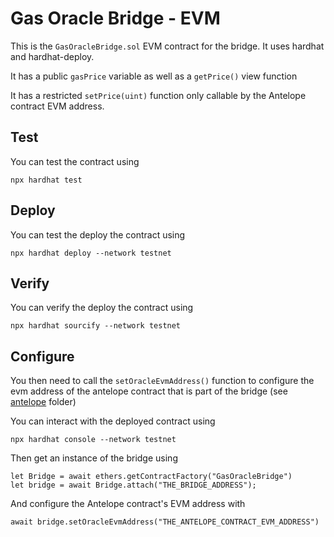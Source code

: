 # Gas Oracle Bridge - EVM

This is the `GasOracleBridge.sol` EVM contract for the bridge. It uses hardhat and hardhat-deploy.

It has a public `gasPrice` variable as well as a `getPrice()` view function

It has a restricted `setPrice(uint)` function only callable by the Antelope contract EVM address.

## Test

You can test the contract using

`npx hardhat test`

## Deploy

You can test the deploy the contract using

`npx hardhat deploy --network testnet`

## Verify

You can verify the deploy the contract using

`npx hardhat sourcify --network testnet`

## Configure

You then need to call the `setOracleEvmAddress()` function to configure the evm address of the antelope contract that is part of the bridge (see [antelope](https://github.com/telosnetwork/gas-oracle-bridge/tree/master/antelope) folder)

You can interact with the deployed contract using

`npx hardhat console --network testnet`

Then get an instance of the bridge using

```
let Bridge = await ethers.getContractFactory("GasOracleBridge")
let bridge = await Bridge.attach("THE_BRIDGE_ADDRESS");
```

And configure the Antelope contract's EVM address with

`await bridge.setOracleEvmAddress("THE_ANTELOPE_CONTRACT_EVM_ADDRESS")`

